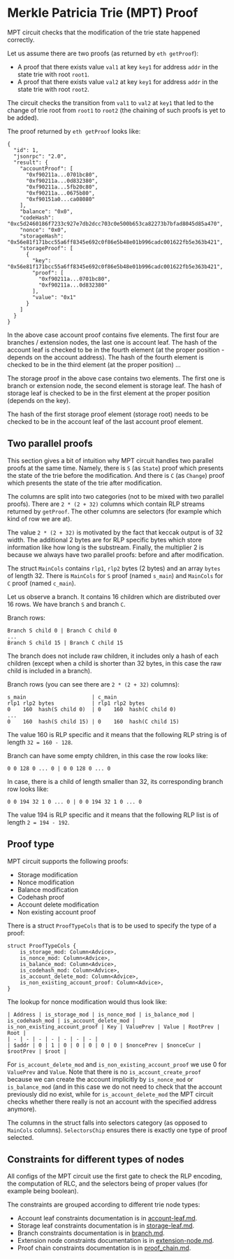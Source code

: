 # Merkle Patricia Trie (MPT) Proof

MPT circuit checks that the modification of the trie state happened correctly.

Let us assume there are two proofs (as returned by `eth getProof`):

- A proof that there exists value `val1` at key `key1` for address `addr` in the state trie with root `root1`.
- A proof that there exists value `val2` at key `key1` for address `addr` in the state trie with root `root2`.

The circuit checks the transition from `val1` to `val2` at `key1` that led to the change
of trie root from `root1` to `root2` (the chaining of such proofs is yet to be added).

The proof returned by `eth getProof` looks like:

```
{
  "id": 1,
  "jsonrpc": "2.0",
  "result": {
    "accountProof": [
      "0xf90211a...0701bc80",
      "0xf90211a...0d832380",
      "0xf90211a...5fb20c80",
      "0xf90211a...0675b80",
      "0xf90151a0...ca08080"
    ],
    "balance": "0x0",
    "codeHash": "0xc5d2460186f7233c927e7db2dcc703c0e500b653ca82273b7bfad8045d85a470",
    "nonce": "0x0",
    "storageHash": "0x56e81f171bcc55a6ff8345e692c0f86e5b48e01b996cadc001622fb5e363b421",
    "storageProof": [
      {
        "key": "0x56e81f171bcc55a6ff8345e692c0f86e5b48e01b996cadc001622fb5e363b421",
        "proof": [
          "0xf90211a...0701bc80",
          "0xf90211a...0d832380"
        ],
        "value": "0x1"
      }
    ]
  }
}
```

In the above case account proof contains five elements.
The first four are branches / extension nodes, the last one is account leaf.
The hash of the account leaf is checked to
be in the fourth element (at the proper position - depends on the account address).
The hash of the fourth element is checked to be in the third element (at the proper position) ...

The storage proof in the above case contains two elements.
The first one is branch or extension node, the second element is storage leaf.
The hash of storage leaf is checked to
be in the first element at the proper position (depends on the key).

The hash of the first storage proof element (storage root) needs to be checked
to be in the account leaf of the last account proof element.

## Two parallel proofs

This section gives a bit of intuition why MPT circuit handles two parallel proofs at the
same time. Namely, there is `S` (as `State`) proof which presents the state of the trie
before the modification. And there is `C` (as `Change`) proof which presents the state
of the trie after modification. 

The columns are split into two categories (not to be mixed with two parallel proofs).
There are `2 * (2 + 32)` columns which contain RLP
streams returned by `getProof`. The other columns are selectors (for example which kind of
row we are at).

The value `2 * (2 + 32)` is motivated by the fact that keccak output is of 32 width.
The additional 2 bytes are for RLP specific bytes which store information like
how long is the substream.
Finally, the multiplier 2 is because we always have two parallel proofs:
before and after modification.

The struct `MainCols` contains `rlp1`, `rlp2` bytes (2 bytes) and an array `bytes` of length 32.
There is `MainCols` for `S` proof (named `s_main`) and
`MainCols` for `C` proof (named `c_main`).

Let us observe a branch. It contains 16 children which are distributed over 16 rows.
We have branch `S` and branch `C`.

Branch rows:
```
Branch S child 0 | Branch C child 0
...
Branch S child 15 | Branch C child 15
```

The branch does not include raw children, it includes only a hash of each children (except
when a child is shorter than 32 bytes, in this case the raw child is included in a branch).

Branch rows (you can see there are `2 * (2 + 32)` columns):
```
s_main                     | c_main
rlp1 rlp2 bytes            | rlp1 rlp2 bytes
0    160  hash(S child 0)  | 0    160  hash(C child 0)
...
0    160  hash(S child 15) | 0    160  hash(C child 15)
```

The value 160 is RLP specific and it means that the following RLP string is of length
`32 = 160 - 128`.

Branch can have some empty children, in this case the row looks like:
```
0 0 128 0 ... 0 | 0 0 128 0 ... 0 
```

In case, there is a child of length smaller than 32, its corresponding branch row looks like:
```
0 0 194 32 1 0 ... 0 | 0 0 194 32 1 0 ... 0 
```

The value 194 is RLP specific and it means that the following RLP list is of length
`2 = 194 - 192`.

## Proof type

MPT circuit supports the following proofs:
 - Storage modification
 - Nonce modification
 - Balance modification
 - Codehash proof
 - Account delete modification
 - Non existing account proof

There is a struct `ProofTypeCols` that is to be used to specify the type of a proof:
```
struct ProofTypeCols {
    is_storage_mod: Column<Advice>,
    is_nonce_mod: Column<Advice>,
    is_balance_mod: Column<Advice>,
    is_codehash_mod: Column<Advice>,
    is_account_delete_mod: Column<Advice>,
    is_non_existing_account_proof: Column<Advice>,
}
```

The lookup for nonce modification would thus look like:

```
| Address | is_storage_mod | is_nonce_mod | is_balance_mod | is_codehash_mod | is_account_delete_mod | is_non_existing_account_proof | Key | ValuePrev | Value | RootPrev | Root |
| - | - | - | - | - | - | - |
| $addr | 0 | 1 | 0 | 0 | 0 | 0 | 0 | $noncePrev | $nonceCur | $rootPrev | $root |
```

For `is_account_delete_mod` and `is_non_existing_account_proof` we use 0 for `ValuePrev` and `Value`. Note that there is no `is_account_create_proof` because we can create the account implicitly by `is_nonce_mod` or `is_balance_mod` (and in this case we do not need to check that the account previously did no exist, while for `is_account_delete_mod` the MPT circuit checks whether there really is not an account with the specified address anymore).

The columns in the struct falls into selectors category (as opposed to `MainCols` columns).
`SelectorsChip` ensures there is exactly one type of proof selected.

## Constraints for different types of nodes

All configs of the MPT circuit use the first gate to check the RLP encoding,
the computation of RLC, and the selectors being of proper values (for example being
boolean).

The constraints are grouped according to different trie node types:
 * Account leaf constraints documentation is in [account-leaf.md](account-leaf.md).
 * Storage leaf constraints documentation is in [storage-leaf.md](storage-leaf.md).
 * Branch constraints documentation is in [branch.md](branch.md).
 * Extension node constraints documentation is in [extension-node.md](extension-node.md).
 * Proof chain constraints documentation is in [proof_chain.md](proof_chain.md.md).